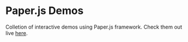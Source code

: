 # Paper.js Demos #

Colletion of interactive demos using Paper.js framework. Check them out live [here](https://github.com/gnclmorais/paperjs-demos).
